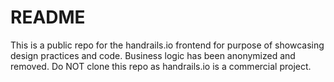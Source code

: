 # README

This is a public repo for the handrails.io frontend for purpose of showcasing design practices and code. Business logic has been anonymized and removed. Do NOT clone this repo as handrails.io is a commercial project.
